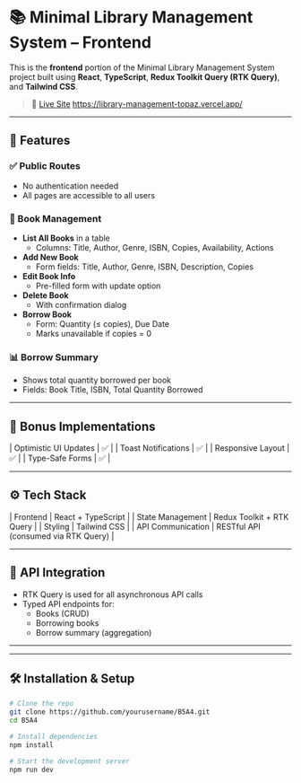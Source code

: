 # 📚 Minimal Library Management System – Frontend

This is the **frontend** portion of the Minimal Library Management System project built using **React**, **TypeScript**, **Redux Toolkit Query (RTK Query)**, and **Tailwind CSS**.

> 🔗 [Live Site](#) https://library-management-topaz.vercel.app/

---

## 🚀 Features

### ✅ Public Routes

- No authentication needed
- All pages are accessible to all users

### 📖 Book Management

- **List All Books** in a table
  - Columns: Title, Author, Genre, ISBN, Copies, Availability, Actions
- **Add New Book**
  - Form fields: Title, Author, Genre, ISBN, Description, Copies
- **Edit Book Info**
  - Pre-filled form with update option
- **Delete Book**
  - With confirmation dialog
- **Borrow Book**
  - Form: Quantity (≤ copies), Due Date
  - Marks unavailable if copies = 0

### 📊 Borrow Summary

- Shows total quantity borrowed per book
- Fields: Book Title, ISBN, Total Quantity Borrowed

---

## 🎁 Bonus Implementations

| Optimistic UI Updates | ✅ |
| Toast Notifications | ✅ |
| Responsive Layout | ✅ |
| Type-Safe Forms | ✅ |

---

## ⚙️ Tech Stack

| Frontend | React + TypeScript |
| State Management | Redux Toolkit + RTK Query |
| Styling | Tailwind CSS |
| API Communication | RESTful API (consumed via RTK Query) |

---

## 🔌 API Integration

- RTK Query is used for all asynchronous API calls
- Typed API endpoints for:
  - Books (CRUD)
  - Borrowing books
  - Borrow summary (aggregation)

---

---

## 🛠️ Installation & Setup

```bash
# Clone the repo
git clone https://github.com/yourusername/B5A4.git
cd B5A4

# Install dependencies
npm install

# Start the development server
npm run dev
```
